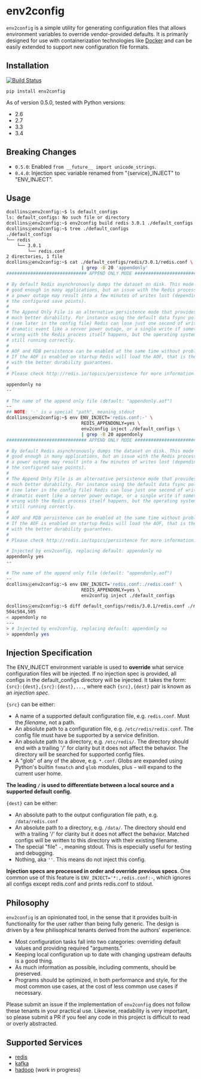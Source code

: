 # env2config

`env2config` is a simple utility for generating configuration files that allows environment variables to override vendor-provided defaults.  It is primarily designed for use with containerization technologies like [Docker](https://www.docker.com/) and can be easily extended to support new configuration file formats.

## Installation

[![Build Status](https://travis-ci.org/dacjames/env2config.svg?branch=master)](https://travis-ci.org/dacjames/env2config)

```
pip install env2config
```

As of version 0.5.0, tested with Python versions: 
* 2.6
* 2.7
* 3.3
* 3.4

## Breaking Changes

- `0.5.0`: Enabled `from __future__ import unicode_strings`.
- `0.4.0`: Injection spec variable renamed from "{service}\_INJECT" to "ENV\_INJECT".

## Usage

```sh
dcollinsⓔenv2config:~$ ls default_configs
ls: default_configs: No such file or directory
dcollinsⓔenv2config:~$ env2config build redis 3.0.1 ./default_configs
dcollinsⓔenv2config:~$ tree ./default_configs
./default_configs
└── redis
    └── 3.0.1
        └── redis.conf
2 directories, 1 file
dcollinsⓔenv2config:~$ cat ./default_configs/redis/3.0.1/redis.conf \
                            | grep -B 20 'appendonly'
############################## APPEND ONLY MODE ###############################

# By default Redis asynchronously dumps the dataset on disk. This mode is
# good enough in many applications, but an issue with the Redis process or
# a power outage may result into a few minutes of writes lost (depending on
# the configured save points).
#
# The Append Only File is an alternative persistence mode that provides
# much better durability. For instance using the default data fsync policy
# (see later in the config file) Redis can lose just one second of writes in a
# dramatic event like a server power outage, or a single write if something
# wrong with the Redis process itself happens, but the operating system is
# still running correctly.
#
# AOF and RDB persistence can be enabled at the same time without problems.
# If the AOF is enabled on startup Redis will load the AOF, that is the file
# with the better durability guarantees.
#
# Please check http://redis.io/topics/persistence for more information.

appendonly no
--

# The name of the append only file (default: "appendonly.aof")
--
## NOTE: '-' is a special "path", meaning stdout
dcollinsⓔenv2config:~$ env ENV_INJECT='redis.conf:-' \
                            REDIS_APPENDONLY=yes \
                            env2config inject ./default_configs \
                            | grep -B 20 appendonly
############################## APPEND ONLY MODE ###############################

# By default Redis asynchronously dumps the dataset on disk. This mode is
# good enough in many applications, but an issue with the Redis process or
# a power outage may result into a few minutes of writes lost (depending on
# the configured save points).
#
# The Append Only File is an alternative persistence mode that provides
# much better durability. For instance using the default data fsync policy
# (see later in the config file) Redis can lose just one second of writes in a
# dramatic event like a server power outage, or a single write if something
# wrong with the Redis process itself happens, but the operating system is
# still running correctly.
#
# AOF and RDB persistence can be enabled at the same time without problems.
# If the AOF is enabled on startup Redis will load the AOF, that is the file
# with the better durability guarantees.
#
# Please check http://redis.io/topics/persistence for more information.

# Injected by env2config, replacing default: appendonly no
appendonly yes
--

# The name of the append only file (default: "appendonly.aof")
--
dcollinsⓔenv2config:~$ env ENV_INJECT='redis.conf:./redis.conf' \
                            REDIS_APPENDONLY=yes \
                            env2config inject ./default_configs

dcollinsⓔenv2config:~$ diff default_configs/redis/3.0.1/redis.conf ./redis.conf
504c504,505
< appendonly no
---
> # Injected by env2config, replacing default: appendonly no
> appendonly yes
```

## Injection Specification

The ENV_INJECT environment variable is used to **override** what service configuration files will be injected.  If no injection spec is provided, all configs in the default_configs directory will be injected. It takes the form: `{src}:{dest},{src}:{dest},...`, where each `{src},{dest}` pair is known as an *injection spec*.

`{src}` can be either:

- A name of a supported default configuration file, e.g. `redis.conf`.  Must the *filename*, not a path.
- An absolute path to a configuration file, e.g. `/etc/redis/redis.conf`.  The config file must have be supported by a service definition.
- An absolute path to a directory, e.g. `/etc/redis/`.  The directory should end with a trailing '/' for clarity but it does not affect the behavior.  The directory will be searched for supported config files.
- A "glob" of any of the above, e.g. `*.conf`.  Globs are expanded using Python's builtin `fnmatch` and `glob` modules, plus `~` will expand to the current user home.

**The leading `/` is used to differentiate between a local source and a supported default config.**

`{dest}` can be either:

- An absolute path to the output configuration file path, e.g. `/data/redis.conf`
- An absolute path to a directory, e.g. `/data/`.  The directory should end with a trailing '/' for clarity but it does not affect the behavior.  Matched configs will be written to this directory with their existing filename.
- The special "file" `-`, meaning stdout.  This is especially useful for testing and debugging.
- Nothing, aka `''`.  This means do not inject this config.

**Injection specs are processed in order and override previous specs**.  One common use of this feature is `ENV_INJECT='*:,redis.conf:-`, which ignores all configs except redis.conf and prints redis.conf to stdout.

## Philosophy

`env2config` is an opinionated tool, in the sense that it provides built-in functionality for the user rather than being fully generic.  The design is driven by a few philisophical tenants derived from the authors' experience.

- Most configuration tasks fall into two categories: overriding default values and providing required "arguments."
- Keeping local configuration up to date with changing upstream defaults is a good thing.
- As much information as possible, including comments, should be preserved.
- Programs should be optimized, in both performance and style, for the most common use cases, at the cost of less common use cases if necessary. 

Please submit an issue if the implementation of `env2config` does not follow these tenants in your practical use.  Likewise, readability is very important, so please submit a PR if you feel any code in this project is difficult to read or overly abstracted.

## Supported Services

- [redis](http://redis.io/)
- [kafka](https://kafka.apache.org/)
- [hadoop](https://hadoop.apache.org/) (work in progress)


